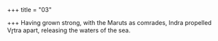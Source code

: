 +++
title = "03"

+++
Having grown strong, with the Maruts as comrades, Indra propelled  Vr̥tra apart,
releasing the waters of the sea.